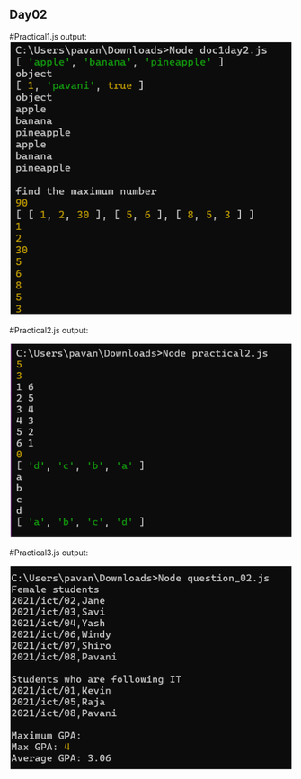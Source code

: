 <h2>Day02</h2>
#Practical1.js output:
<img src="output\Day02_practical1.png">


#Practical2.js output:

<img src="output\Day02_practical2.png">


#Practical3.js output:

<img src="output\Day02_practical3.png">

